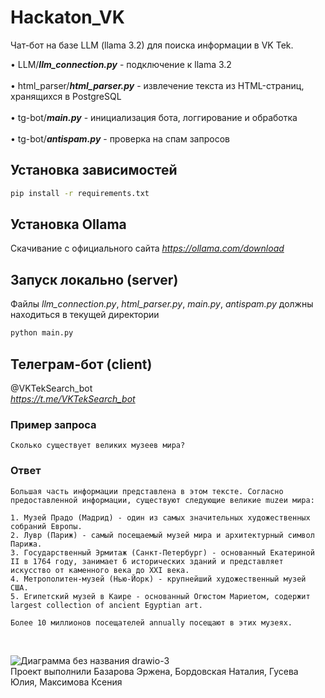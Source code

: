 # Hackaton_VK
Чат-бот на базе LLM (llama 3.2) для поиска информации в VK Tek.

• LLM/***llm_connection.py*** - подключение к llama 3.2 <br>
<br>
• html_parser/***html_parser.py*** - извлечение текста из HTML-страниц, хранящихся в PostgreSQL <br>
<br>
• tg-bot/***main.py*** - инициализация бота, логгирование и обработка<br>
<br>
• tg-bot/***antispam.py*** - проверка на спам запросов<br>

## Установка зависимостей
```bash
pip install -r requirements.txt
```
## Установка Ollama 
Скачивание с официального сайта *https://ollama.com/download*

## Запуск локально (server)
Файлы *llm_connection.py*, *html_parser.py*, *main.py*, *antispam.py* должны находиться в текущей директории
```bash
python main.py
```

## Телеграм-бот (client)
@VKTekSearch_bot <br>
*https://t.me/VKTekSearch_bot*
### Пример запроса 
```
Сколько существует великих музеев мира?
```
### Ответ 
```
Большая часть информации представлена в этом тексте. Согласно предоставленной информации, существуют следующие великие muzеи мира:

1. Музей Прадо (Мадрид) - один из самых значительных художественных собраний Европы.
2. Лувр (Париж) - самый посещаемый музей мира и архитектурный символ Парижа.
3. Государственный Эрмитаж (Санкт-Петербург) - основанный Екатериной II в 1764 году, занимает 6 исторических зданий и представляет искусство от каменного века до XXI века.
4. Метрополитен-музей (Нью-Йорк) - крупнейший художественный музей США.
5. Египетский музей в Каире - основанный Огюстом Мариетом, содержит largest collection of ancient Egyptian art.

Более 10 миллионов посещателей annually посещают в этих музеях.
```
<br>

![Диаграмма без названия drawio-3](https://github.com/user-attachments/assets/7bc7bdd6-ef67-414c-82f6-ec9867155fd4)
<br>
Проект выполнили Базарова Эржена, Бордовская Наталия, Гусева Юлия, Максимова Ксения
